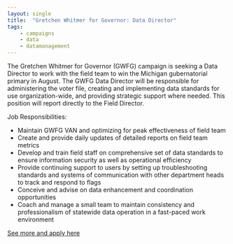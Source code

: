 ```yaml
---
layout: single
title:  "Gretchen Whitmer for Governor: Data Director"
tags: 
    - campaigns
    - data
    - datamanagement
---
```


The Gretchen Whitmer for Governor (GWFG) campaign is seeking a Data Director to work with
the field team to win the Michigan gubernatorial primary in August. The GWFG Data Director
will be responsible for administering the voter file, creating and implementing data standards
for use organization-wide, and providing strategic support where needed. This position will
report directly to the Field Director.

Job Responsibilities:

* Maintain GWFG VAN and optimizing for peak effectiveness of field team
* Create and provide daily updates of detailed reports on field team metrics
* Develop and train field staff on comprehensive set of data standards to ensure information security as well as operational efficiency
* Provide continuing support to users by setting up troubleshooting standards and systems of communication with other department heads to track and respond to flags
* Conceive and advise on data enhancement and coordination opportunities
* Coach and manage a small team to maintain consistency and professionalism of statewide data operation in a fast-paced work environment

[See more and apply here](https://drive.google.com/file/d/0B9_aAEjlRGgQY3ZfYUJDOC1TSXhYZGtJZlBUWU1yOGNiRThr/view?usp=sharing)
